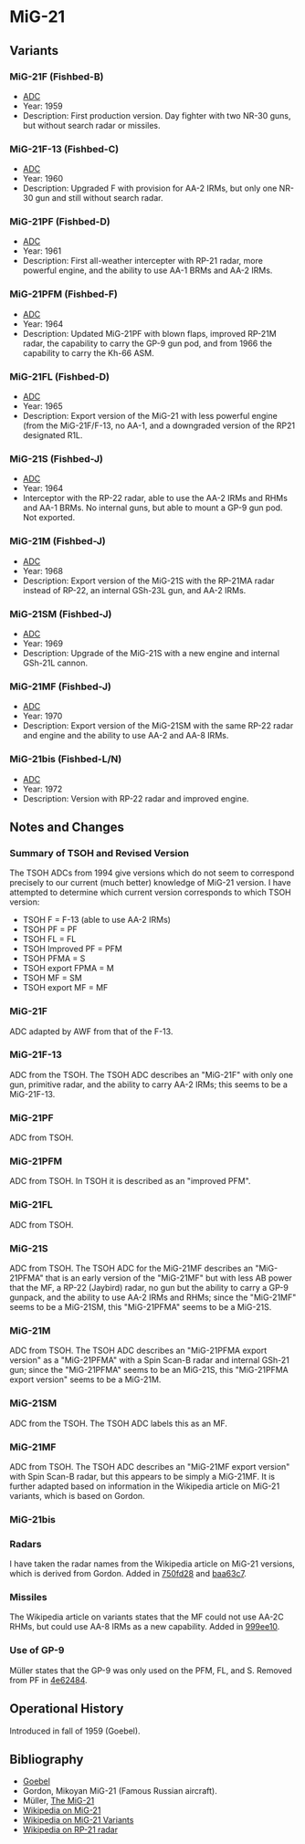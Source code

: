 # MiG-21

## Variants

### MiG-21F (Fishbed-B)

- [ADC](MiG-21F.json)
- Year: 1959
- Description: First production version. Day fighter with two NR-30 guns, but without search radar or missiles.

### MiG-21F-13 (Fishbed-C)

- [ADC](MiG-21F-13.json)
- Year: 1960
- Description: Upgraded F with provision for AA-2 IRMs, but only one NR-30 gun and still without search radar.

### MiG-21PF (Fishbed-D)

- [ADC](MiG-21PF.json)
- Year: 1961
- Description: First all-weather intercepter with RP-21 radar, more powerful engine, and the ability to use AA-1 BRMs and AA-2 IRMs.

### MiG-21PFM (Fishbed-F)

- [ADC](MiG-21PFM.json)
- Year: 1964
- Description: Updated MiG-21PF with blown flaps, improved RP-21M radar, the capability to carry the GP-9 gun pod, and from 1966 the capability to carry the Kh-66 ASM.

### MiG-21FL (Fishbed-D)

- [ADC](MiG-21FL.json)
- Year: 1965
- Description: Export version of the MiG-21 with less powerful engine (from the MiG-21F/F-13, no AA-1, and a downgraded version of the RP21 designated R1L.

### MiG-21S (Fishbed-J)

- [ADC](MiG-21S.json)
- Year: 1964
- Interceptor with the RP-22 radar, able to use the AA-2 IRMs and RHMs and AA-1 BRMs. No internal guns, but able to mount a GP-9 gun pod. Not exported.

### MiG-21M (Fishbed-J)

- [ADC](MiG-21S.json)
- Year: 1968
- Description: Export version of the MiG-21S with the RP-21MA radar instead of RP-22, an internal GSh-23L gun, and AA-2 IRMs.

### MiG-21SM (Fishbed-J)

- [ADC](MiG-21SM.json)
- Year: 1969
- Description: Upgrade of the MiG-21S with a new engine and internal GSh-21L cannon.

### MiG-21MF (Fishbed-J)

- [ADC](MiG-21MF.json)
- Year: 1970
- Description: Export version of the MiG-21SM with the same RP-22 radar and engine and the ability to use AA-2 and AA-8 IRMs.

### MiG-21bis (Fishbed-L/N)

- [ADC](MiG-21bis.json)
- Year: 1972
- Description: Version with RP-22 radar and improved engine.

## Notes and Changes

### Summary of TSOH and Revised Version

The TSOH ADCs from 1994 give versions which do not seem to correspond precisely to our current (much better) knowledge of MiG-21 version. I have attempted to determine which current version corresponds to which TSOH version:

- TSOH F = F-13 (able to use AA-2 IRMs)
- TSOH PF = PF
- TSOH FL = FL
- TSOH Improved PF = PFM
- TSOH PFMA = S
- TSOH export FPMA = M
- TSOH MF = SM
- TSOH export MF = MF

### MiG-21F

ADC adapted by AWF from that of the F-13.

### MiG-21F-13

ADC from the TSOH. The TSOH ADC describes an "MiG-21F" with only one gun, primitive radar, and the ability to carry AA-2 IRMs; this seems to be a MiG-21F-13.

### MiG-21PF

ADC from TSOH.

### MiG-21PFM

ADC from TSOH. In TSOH it is described as an "improved PFM".

### MiG-21FL

ADC from TSOH.

### MiG-21S

ADC from TSOH. The TSOH ADC for the MiG-21MF describes an "MiG-21PFMA" that is an early version of the "MiG-21MF" but with less AB power that the MF, a RP-22 (Jaybird) radar, no gun but the ability to carry a GP-9 gunpack, and the ability to use AA-2 IRMs and RHMs; since the "MiG-21MF" seems to be a MiG-21SM, this "MiG-21PFMA" seems to be a MiG-21S.

### MiG-21M

ADC from TSOH. The TSOH ADC describes an "MiG-21PFMA export version" as a "MiG-21PFMA" with a Spin Scan-B radar and internal GSh-21 gun; since the "MiG-21PFMA" seems to be an MiG-21S, this "MiG-21PFMA export version" seems to be a MiG-21M.

### MiG-21SM

ADC from the TSOH. The TSOH ADC labels this as an MF.

### MiG-21MF

ADC from TSOH. The TSOH ADC describes an "MiG-21MF export version" with Spin Scan-B radar, but this appears to be simply a MiG-21MF. It is further adapted based on information in the Wikipedia article on MiG-21 variants, which is based on Gordon.

### MiG-21bis

### Radars

I have taken the radar names from the Wikipedia article on MiG-21 versions, which is derived from Gordon. Added in [750fd28](https://github.com/alanwatsonforster/apxo/commit/750fd2867100ac5945edb520e325bed56558157e) and [baa63c7](https://github.com/alanwatsonforster/apxo/commit/baa63c78114b2940d2e13d44342c74bba76f8f48).

### Missiles

The Wikipedia article on variants states that the MF could not use AA-2C RHMs, but could use AA-8 IRMs as a new capability. Added in [999ee10](https://github.com/alanwatsonforster/apxo/commit/999ee109bb9c96551b483289f47ac8e0d9959a4b).

### Use of GP-9

Müller states that the GP-9 was only used on the PFM, FL, and S. Removed from PF in [4e62484](https://github.com/alanwatsonforster/apxo/commit/4e624841cf6d4b5e1c6cfd8189370378c6a86d6f).

## Operational History

Introduced in fall of 1959 (Goebel).

## Bibliography

- [Goebel](http://www.airvectors.net/avmig21.html)
- Gordon, Mikoyan MiG-21 (Famous Russian aircraft).
- Müller, [The MiG-21](https://mig-21.de/english/default.htm)
- [Wikipedia on MiG-21](https://en.wikipedia.org/wiki/Mikoyan-Gurevich_MiG-21)
- [Wikipedia on MiG-21 Variants](https://en.wikipedia.org/wiki/List_of_Mikoyan-Gurevich_MiG-21_variants)
- [Wikipedia on RP-21 radar](https://en.wikipedia.org/wiki/RP-21_Sapfir)